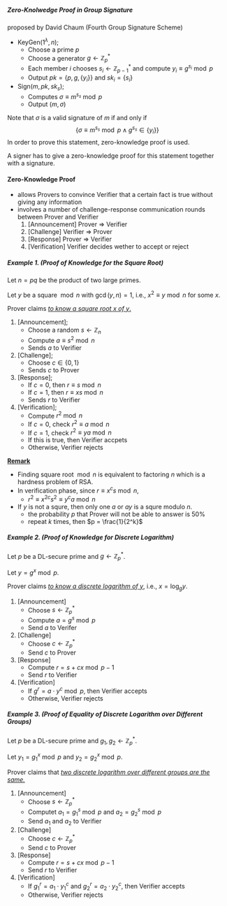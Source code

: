 ##### Zero-Knolwedge Proof in Group Signature 

proposed by David Chaum (Fourth Group Signature Scheme)

- $\mathsf{KeyGen}(1^\lambda, n)$;
  - Choose a prime $p$
  - Choose a generator $g \gets \mathbb{Z}_p^*$
  - Each member $i$ chooses $s_i \gets \mathbb{Z}_{p-1}^*$ and compute $y_i \equiv g^{s_i} \bmod p$
  - Output $pk = \{p, g, \{y_i\}\}$ and $sk_i = \{s_i\}$
- $\mathsf{Sign}(m, pk, sk_s)$;
  - Computes $\sigma \equiv m^{s_s} \bmod p$
  - Output $(m, \sigma)$

Note that $\sigma$ is a valid signature of $m$ if and only if
$$
\{\sigma \equiv m^{s_s} \bmod p \wedge g^{s_s} \in \{y_i\}\}
$$
In order to prove this statement, zero-knowledge proof is used.

A signer has to give a zero-knowledge proof for this statement together with a signature.



#### Zero-Knowledge Proof

* allows Provers  to convince Verifier that a certain fact is true without giving any information
* involves a number of challenge-response communication rounds between Prover and Verifier
  1. [Announcement] 		Prover $\Rightarrow$ Verifier
  2. [Challenge] 		        Verifier $\Rightarrow$ Prover
  3. [Response]                    Prover $\Rightarrow$ Verifier
  4. [Verification] 	        Verifier decides wether to accept or reject



##### Example 1. (Proof of Knowledge for the Square Root)

Let $n = pq$ be the product of two large primes.

Let $y$ be a square $\bmod n$ with $\gcd(y, n)=1$, i.e., $x^2 \equiv y \bmod n$ for some $x$.

Prover claims <u>*to know a square root $x$ of $y$*.</u>

1. [Announcement];
   * Choose a random $s \gets \mathbb{Z}_{n}$
   * Compute $a \equiv s^2 \bmod n$ 
   * Sends $a$ to Verifier
2. [Challenge];
   * Choose $c \in \{0, 1\}$
   * Sends $c$ to Prover
3. [Response];
   * If $c = 0$, then $r \equiv s \bmod n$
   * If $c = 1$, then $r \equiv xs \bmod n$
   * Sends $r$ to Verifier
4. [Verification];
   * Compute $r^2 \bmod n$
   * If $c = 0$, check $r^2 \equiv a \bmod n$
   * If $c = 1$, check $r^2 \equiv ya \bmod n$
   * If this is true, then Verifier accpets
   * Otherwise, Verifier rejects

 

**<u>Remark</u>**

* Finding square root $\bmod n$ is equivalent to factoring $n$ which is a hardness problem of RSA.
* In verification phase, since $r \equiv x^c s \bmod n$,
  * $r^2 \equiv x^{2c}s^2 \equiv y^c a \bmod n$
* If $y$ is not a squre,  then only one $a$ or $ay$ is a squre modulo $n$.
  * the probability $p$ that Prover will not be able to answer is 50%
  * repeat $k$ times, then $p = \frac{1}{2^k}$



##### Example 2. (Proof of Knowledge for Discrete Logarithm)

Let $p$ be a DL-secure prime and $g \gets \mathbb{Z}_p^{*}$.

Let $y = g^x \bmod p$.

Prover claims <u>*to know a discrete logarithm of $y$*</u>, i.e., $x = \log_g y$.

1. [Announcement]
   * Choose $s \gets \mathbb{Z}_p^*$
   * Compute $a = g^s \bmod p$
   * Send $a$ to Verifer
2. [Challenge]
   - Choose $c \gets \mathbb{Z}_p^*$
   - Send $c$ to Prover
3. [Response]
   * Compute $r = s + cx \bmod p - 1$
   * Send $r$ to Verifier
4. [Verification]
   * If $g^r = a \cdot y^c \bmod p$, then Verifier accepts
   * Otherwise, Verifier rejects



##### Example 3. (Proof of Equality of Discrete Logarithm over Different Groups)

Let $p$ be a DL-secure prime and $g_1, g_2 \gets \mathbb{Z}_p^*$.

Let $y_1 = g_1^x \bmod p$ and $y_2=g_2^x \bmod p$.

Prover claims that <u>*two discrete logarithm over different groups are the same.*</u>

1. [Announcement]
   * Choose $s \gets \mathbb{Z}_p^*$
   * Computet $a_1 = g_1^s \bmod p$ and $a_2 = g_2^s \bmod p$
   * Send $a_1$ and $a_2$ to Verifier
2. [Challenge]
   - Choose $c \gets \mathbb{Z}_p^*$
   - Send $c$ to Prover
3. [Response]
   - Compute $r = s + cx \bmod p - 1$
   - Send $r$ to Verifier
4. [Verification]
   * If $g_1^r = a_1 \cdot y_1^c$ and $g_2^r = a_2 \cdot y_2^c$, then Verifier accepts
   * Otherwise, Verifier rejects
